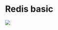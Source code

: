 # Redis basic

  
![](https://cloud-tribe.com/wp-content/uploads/2021/12/Redis-Logo.wine_-400x267.png)
